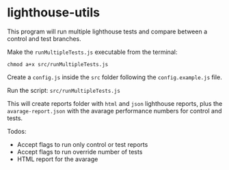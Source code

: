 # lighthouse-utils

This program will run multiple lighthouse tests and compare between a control and test branches.

Make the `runMultipleTests.js` executable from the terminal:

`chmod a+x src/runMultipleTests.js`

Create a `config.js` inside the `src` folder following the `config.example.js` file.

Run the script: `src/runMultipleTests.js`

This will create reports folder with `html` and `json` lighthouse reports, plus the `avarage-report.json` with the avarage performance numbers for control and tests.

Todos:

- Accept flags to run only control or test reports
- Accept flags to run override number of tests
- HTML report for the avarage
